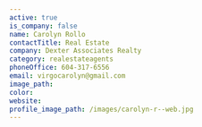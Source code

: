 ```yaml
---
active: true
is_company: false
name: Carolyn Rollo
contactTitle: Real Estate
company: Dexter Associates Realty
category: realestateagents
phoneOffice: 604-317-6556
email: virgocarolyn@gmail.com
image_path:
color:
website:
profile_image_path: /images/carolyn-r--web.jpg
---
```



